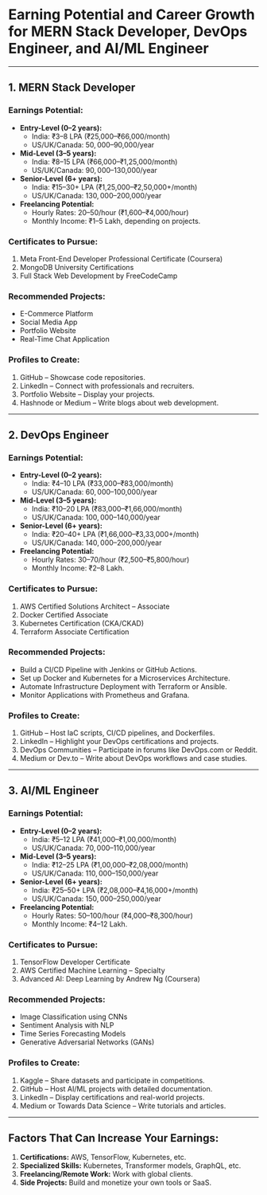 # Earning Potential and Career Growth for MERN Stack Developer, DevOps Engineer, and AI/ML Engineer

---

## 1. MERN Stack Developer

### **Earnings Potential:**
- **Entry-Level (0–2 years):**
  - India: ₹3–8 LPA (₹25,000–₹66,000/month)
  - US/UK/Canada: $50,000–$90,000/year
- **Mid-Level (3–5 years):**
  - India: ₹8–15 LPA (₹66,000–₹1,25,000/month)
  - US/UK/Canada: $90,000–$130,000/year
- **Senior-Level (6+ years):**
  - India: ₹15–30+ LPA (₹1,25,000–₹2,50,000+/month)
  - US/UK/Canada: $130,000–$200,000/year
- **Freelancing Potential:**
  - Hourly Rates: $20–$50/hour (₹1,600–₹4,000/hour)
  - Monthly Income: ₹1–5 Lakh, depending on projects.

### **Certificates to Pursue:**
1. Meta Front-End Developer Professional Certificate (Coursera)
2. MongoDB University Certifications
3. Full Stack Web Development by FreeCodeCamp

### **Recommended Projects:**
- E-Commerce Platform
- Social Media App
- Portfolio Website
- Real-Time Chat Application

### **Profiles to Create:**
1. GitHub – Showcase code repositories.
2. LinkedIn – Connect with professionals and recruiters.
3. Portfolio Website – Display your projects.
4. Hashnode or Medium – Write blogs about web development.

---

## 2. DevOps Engineer

### **Earnings Potential:**
- **Entry-Level (0–2 years):**
  - India: ₹4–10 LPA (₹33,000–₹83,000/month)
  - US/UK/Canada: $60,000–$100,000/year
- **Mid-Level (3–5 years):**
  - India: ₹10–20 LPA (₹83,000–₹1,66,000/month)
  - US/UK/Canada: $100,000–$140,000/year
- **Senior-Level (6+ years):**
  - India: ₹20–40+ LPA (₹1,66,000–₹3,33,000+/month)
  - US/UK/Canada: $140,000–$200,000/year
- **Freelancing Potential:**
  - Hourly Rates: $30–$70/hour (₹2,500–₹5,800/hour)
  - Monthly Income: ₹2–8 Lakh.

### **Certificates to Pursue:**
1. AWS Certified Solutions Architect – Associate
2. Docker Certified Associate
3. Kubernetes Certification (CKA/CKAD)
4. Terraform Associate Certification

### **Recommended Projects:**
- Build a CI/CD Pipeline with Jenkins or GitHub Actions.
- Set up Docker and Kubernetes for a Microservices Architecture.
- Automate Infrastructure Deployment with Terraform or Ansible.
- Monitor Applications with Prometheus and Grafana.

### **Profiles to Create:**
1. GitHub – Host IaC scripts, CI/CD pipelines, and Dockerfiles.
2. LinkedIn – Highlight your DevOps certifications and projects.
3. DevOps Communities – Participate in forums like DevOps.com or Reddit.
4. Medium or Dev.to – Write about DevOps workflows and case studies.

---

## 3. AI/ML Engineer

### **Earnings Potential:**
- **Entry-Level (0–2 years):**
  - India: ₹5–12 LPA (₹41,000–₹1,00,000/month)
  - US/UK/Canada: $70,000–$110,000/year
- **Mid-Level (3–5 years):**
  - India: ₹12–25 LPA (₹1,00,000–₹2,08,000/month)
  - US/UK/Canada: $110,000–$150,000/year
- **Senior-Level (6+ years):**
  - India: ₹25–50+ LPA (₹2,08,000–₹4,16,000+/month)
  - US/UK/Canada: $150,000–$250,000/year
- **Freelancing Potential:**
  - Hourly Rates: $50–$100/hour (₹4,000–₹8,300/hour)
  - Monthly Income: ₹4–12 Lakh.

### **Certificates to Pursue:**
1. TensorFlow Developer Certificate
2. AWS Certified Machine Learning – Specialty
3. Advanced AI: Deep Learning by Andrew Ng (Coursera)

### **Recommended Projects:**
- Image Classification using CNNs
- Sentiment Analysis with NLP
- Time Series Forecasting Models
- Generative Adversarial Networks (GANs)

### **Profiles to Create:**
1. Kaggle – Share datasets and participate in competitions.
2. GitHub – Host AI/ML projects with detailed documentation.
3. LinkedIn – Display certifications and real-world projects.
4. Medium or Towards Data Science – Write tutorials and articles.

---

## **Factors That Can Increase Your Earnings:**
1. **Certifications:** AWS, TensorFlow, Kubernetes, etc.
2. **Specialized Skills:** Kubernetes, Transformer models, GraphQL, etc.
3. **Freelancing/Remote Work:** Work with global clients.
4. **Side Projects:** Build and monetize your own tools or SaaS.
